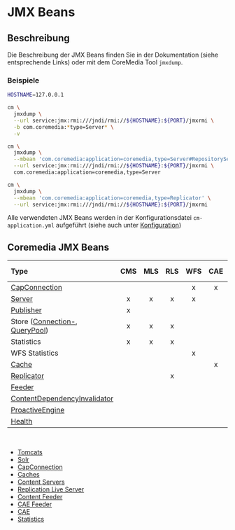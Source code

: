 # JMX Beans

## Beschreibung

Die Beschreibung der JMX Beans finden Sie in der Dokumentation (siehe entsprechende Links) oder mit dem CoreMedia Tool `jmxdump`.

### Beispiele

```bash
HOSTNAME=127.0.0.1

cm \
  jmxdump \
  --url service:jmx:rmi:///jndi/rmi://${HOSTNAME}:${PORT}/jmxrmi \
  -b com.coremedia:*type=Server* \
  -v
```

```bash
cm \
  jmxdump \
  --mbean 'com.coremedia:application=coremedia,type=Server#RepositorySequenceNumber' \
  --url service:jmx:rmi:///jndi/rmi://${HOSTNAME}:${PORT}/jmxrmi \
  com.coremedia:application=coremedia,type=Server
```

```bash
cm \
  jmxdump \
  --mbean 'com.coremedia:application=coremedia,type=Replicator' \
  --url service:jmx:rmi:///jndi/rmi://${HOSTNAME}:${PORT}/jmxrmi
```


Alle verwendeten JMX Beans werden in der Konfigurationsdatei `cm-application.yml` aufgeführt (siehe auch unter [Konfiguration](./konfiguration.md))



## Coremedia JMX Beans


| Type                           | CMS | MLS | RLS | WFS | CAE | Studio | Elastic-Worker | User-Changes | Content-Feeder | CAE-Feeder | Adobe-Drive |
| :----------------------------- | :---: | :---: | :---: | :---: | :---: | :---: | :---: | :---: | :---: | :---: | :---: |
| [CapConnection](./jmx/capconnection.md)                  |    |    |    | x  | x  | x | x | x |   |   | x |
| [Server](./jmx/content-servers.md#Server)                         | x  | x  | x  | x  |    |   |   |   |   |   |   |
| [Publisher](./jmx/content-servers.md#Publisher)                         | x |    |    |    |    |   |   |   |   |  |   |
| Store ([Connection-](./jmx/content-servers.md#ConnectionPool), [QueryPool](./jmx/content-servers.md#QueryPool)) | x  | x  | x  |    |    |   |   |   |   |   |   |
| Statistics                     | x  | x  | x  |    |    |   |   |   |   |   |   |
| WFS Statistics                 |    |    |    | x  |    |   |   |   |   |   |   |
| [Cache](./jmx/caches.md)                          |    |    |    |    | x  |   |   |   |   |   |   |
| [Replicator](./jmx/replication-live-server.md)                     |    |    | x  |    |    |   |   |   |   |   |   |
| [Feeder](./jmx/content-feeder.md)                         |    |    |    |    |    |   |   |   | x |   |   |
| [ContentDependencyInvalidator](./jmx/caefeeder.md#ContentDependencyInvalidator)   |    |    |    |    |    |   |   |   |   | x |   |
| [ProactiveEngine](./jmx/caefeeder.md#ProactiveEngine)                |    |    |    |    |    |   |   |   |   | x |   |
| [Health](./jmx/caefeeder.md#Health)                         |    |    |    |    |    |   |   |   |   | x |   |

<br>

- [Tomcats](./jmx/tomcat.md)
- [Solr](./jmx/solr.md)
- [CapConnection](./jmx/capconnection.md)
- [Caches](./jmx/caches.md)
- [Content Servers](./jmx/content-servers.md)
- [Replication Live Server](./jmx/replication-live-server.md)
- [Content Feeder](./jmx/content-feeder.md)
- [CAE Feeder](./jmx/caefeeder.md)
- [CAE](./jmx/cae.md)
- [Statistics](./jmx/statistics.md)
